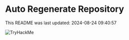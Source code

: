 # Auto Regenerate Repository

This README was last updated: 2024-08-24 09:40:57

 ![TryHackMe](https://tryhackme.com/badge/533634)